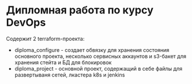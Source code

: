 # Дипломная работа по курсу DevOps
Содержит 2 terraform-проекта:

- diploma_configure - создает обвязку для хранения состояния основного проекта, несколько сервисных аккаунтов и s3-бакет для хранения стейта и БД для блокировок
- diploma_project - основной проект, содержащий в себе файлы для развертываня сетей, лкастера k8s и jenkins